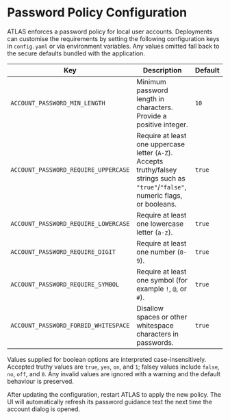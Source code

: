 # Password Policy Configuration

ATLAS enforces a password policy for local user accounts. Deployments can
customise the requirements by setting the following configuration keys in
`config.yaml` or via environment variables. Any values omitted fall back to the
secure defaults bundled with the application.

| Key | Description | Default |
| --- | --- | --- |
| `ACCOUNT_PASSWORD_MIN_LENGTH` | Minimum password length in characters. Provide a positive integer. | `10` |
| `ACCOUNT_PASSWORD_REQUIRE_UPPERCASE` | Require at least one uppercase letter (`A-Z`). Accepts truthy/falsey strings such as `"true"`/`"false"`, numeric flags, or booleans. | `true` |
| `ACCOUNT_PASSWORD_REQUIRE_LOWERCASE` | Require at least one lowercase letter (`a-z`). | `true` |
| `ACCOUNT_PASSWORD_REQUIRE_DIGIT` | Require at least one number (`0-9`). | `true` |
| `ACCOUNT_PASSWORD_REQUIRE_SYMBOL` | Require at least one symbol (for example `!`, `@`, or `#`). | `true` |
| `ACCOUNT_PASSWORD_FORBID_WHITESPACE` | Disallow spaces or other whitespace characters in passwords. | `true` |

Values supplied for boolean options are interpreted case-insensitively. Accepted
truthy values are `true`, `yes`, `on`, and `1`; falsey values include `false`,
`no`, `off`, and `0`. Any invalid values are ignored with a warning and the
default behaviour is preserved.

After updating the configuration, restart ATLAS to apply the new policy. The UI
will automatically refresh its password guidance text the next time the account
dialog is opened.
